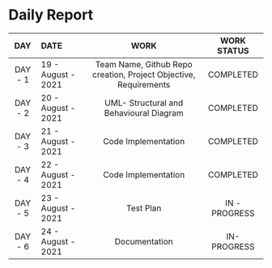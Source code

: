 # Daily Report

| DAY | DATE | WORK | WORK STATUS |
| :-----: |:--------------------|:-----------------------------------------------------------------:|:---------------:|
| DAY - 1 | 19 - August - 2021 | Team Name, Github Repo creation, Project Objective, Requirements | COMPLETED |
| DAY - 2 | 20 - August - 2021 | UML- Structural and Behavioural Diagram | COMPLETED |
| DAY - 3 | 21 - August - 2021 | Code Implementation | COMPLETED |
| DAY - 4 | 22 - August - 2021 | Code Implementation | COMPLETED |
| DAY - 5 | 23 - August - 2021 | Test Plan | IN - PROGRESS |
| DAY - 6 | 24 - August - 2021 | Documentation | IN-PROGRESS |
